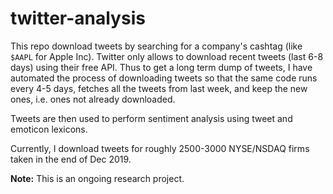 # twitter-analysis

This repo download tweets by searching for a company's cashtag (like `$AAPL` for Apple Inc). Twitter only allows to download recent tweets (last 6-8 days) using their free API. Thus to get a long term dump of tweets, I have automated the process of downloading tweets so that the same code runs every 4-5 days, fetches all the tweets from last week, and keep the new ones, i.e. ones not already downloaded.

Tweets are then used to perform sentiment analysis using tweet and emoticon lexicons.

Currently, I download tweets for roughly 2500-3000 NYSE/NSDAQ firms taken in the end of Dec 2019.

**Note:** This is an ongoing research project.
